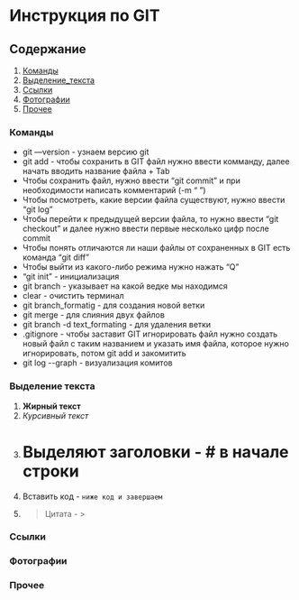 # Инструкция по GIT

## Содержание

1. [Команды](#команды)
2. [Выделение_текста](#выделение-текста)
3. [Ссылки](#ссылки)
5. [Фотографии](#фотографии)
6. [Прочее](#прочее)

### Команды

* git —version - узнаем версию git
* git add - чтобы сохранить в GIT файл нужно ввести комманду, далее начать вводить название файла + Tab
* Чтобы сохранить файл, нужно ввести “git commit” и при необходимости написать комментарий (-m “     ”)
* Чтобы посмотреть, какие версии файла существуют, нужно ввести “git log”
* Чтобы перейти к предыдущей версии файла, то нужно ввести “git checkout” и далее нужно ввести первые несколько цифр после commit
* Чтобы понять отличаются ли наши файлы от сохраненных в GIT есть команда “git diff”
* Чтобы выйти из какого-либо режима нужно нажать “Q”
* “git init” - инициализация 
* git branch - указывает на какой ведке мы находимся
* clear - очистить терминал
* git branch_formatig - для создания новой ветки
* git merge - для слияния двух файлов
* git branch -d text_formating - для удаления ветки
* .gitignore - чтобы заставит GIT игнорировать файл нужно создать новый файл с таким названием и указать имя файла, которое нужно игнорировать, потом git add и закомитить
* git log --graph - визуализация комитов

### Выделение текста
1) **Жирный текст**
2) *Курсивный текст*
4) # Выделяют заголовки - # в начале строки
6) Вставить код - ``` ниже код и завершаем ```
7) >Цитата - >
### Ссылки

### Фотографии

### Прочее